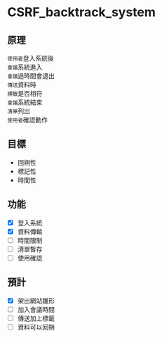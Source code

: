 # CSRF_backtrack_system
## 原理
`使用者`登入系統後 \
`會議`系統進入 \
`會議`過時間會退出 \
`傳送`資料時 \
`標籤`是否相符 \
`會議`系統結束 \
`清單`列出 \
`使用者`確認動作
## 目標
- 回朔性
- 標記性
- 時間性
## 功能
- [x] 登入系統
- [x] 資料傳輸
- [ ] 時間限制
- [ ] 清單暫存
- [ ] 使用確認
## 預計
- [x] 架出網站雛形
- [ ] 加入會議時間
- [ ] 傳送加上標籤
- [ ] 資料可以回朔
